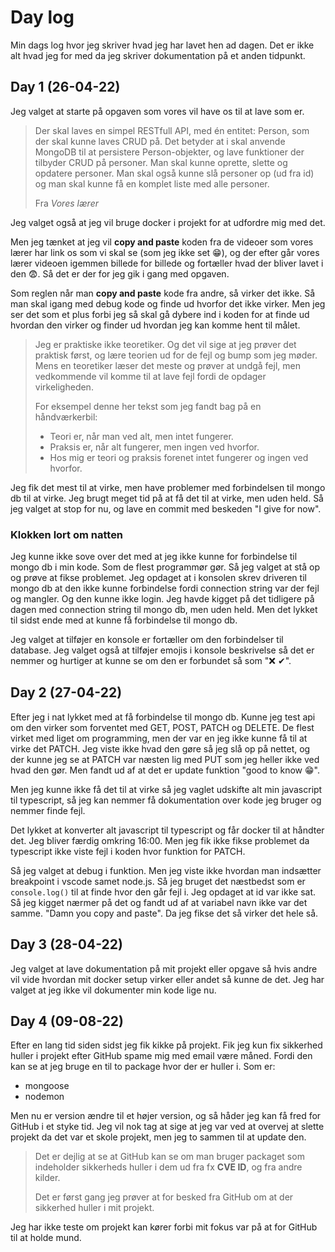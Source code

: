 # Day log

Min dags log hvor jeg skriver hvad jeg har lavet hen ad dagen. Det er ikke alt hvad jeg for med da jeg skriver dokumentation på et anden tidpunkt.

## Day 1 (26-04-22)

Jeg valget at starte på opgaven som vores vil have os til at lave som er.

> Der skal laves en simpel RESTfull API, med én entitet: Person, som der skal kunne laves CRUD på. Det betyder at i skal anvende MongoDB til at persistere Person-objekter, og lave funktioner der tilbyder CRUD på personer. Man skal kunne oprette, slette og opdatere personer. Man skal også kunne slå personer op (ud fra id) og man skal kunne få en komplet liste med alle personer.
>
> Fra *Vores lærer*

Jeg valget også at jeg vil bruge docker i projekt for at udfordre mig med det.

Men jeg tænket at jeg vil **copy and paste** koden fra de videoer som vores lærer har link os som vi skal se (som jeg ikke set 😁), og der efter går vores lærer videoen igemmen billede for billede og fortæller hvad der bliver lavet i den 😨. Så det er der for jeg gik i gang med opgaven.

Som reglen når man **copy and paste** kode fra andre, så virker det ikke. Så man skal igang med debug kode og finde ud hvorfor det ikke virker. Men jeg ser det som et plus forbi jeg så skal gå dybere ind i koden for at finde ud hvordan den virker og finder ud hvordan jeg kan komme hent til målet.

> Jeg er praktiske ikke teoretiker. Og det vil sige at jeg prøver det praktisk først, og lære teorien ud for de fejl og bump som jeg møder. Mens en teoretiker læser det meste og prøver at undgå fejl, men vedkommende vil komme til at lave fejl fordi de opdager virkeligheden.
>
> For eksempel denne her tekst som jeg fandt bag på en håndværkerbil:
> - Teori er, når man ved alt, men intet fungerer.
> - Praksis er, når alt fungerer, men ingen ved hvorfor.
> - Hos mig er teori og praksis forenet intet fungerer og ingen ved hvorfor.

Jeg fik det mest til at virke, men have problemer med forbindelsen til mongo db til at virke. Jeg brugt meget tid på at få det til at virke, men uden held. Så jeg valget at stop for nu, og lave en commit med beskeden "I give for now".

### Klokken lort om natten

Jeg kunne ikke sove over det med at jeg ikke kunne for forbindelse til mongo db i min kode. Som de flest programmør gør. Så jeg valget at stå op og prøve at fikse problemet.
Jeg opdaget at i konsolen skrev driveren til mongo db at den ikke kunne forbindelse fordi connection string var der fejl og mangler. Og den kunne ikke login.
Jeg havde kigget på det tidligere på dagen med connection string til mongo db, men uden held.
Men det lykket til sidst ende med at kunne få forbindelse til mongo db.

Jeg valget at tilføjer en konsole er fortæller om den forbindelser til database. Jeg valget også at tilføjer emojis i konsole beskrivelse så det er nemmer og hurtiger at kunne se om den er forbundet så som "❌ ✔".

## Day 2 (27-04-22)

Efter jeg i nat lykket med at få forbindelse til mongo db. Kunne jeg test api om den virker som forventet med GET, POST, PATCH og DELETE. De flest virket med liget om programming, men der var en jeg ikke kunne få til at virke det PATCH. Jeg viste ikke hvad den gøre så jeg slå op på nettet, og der kunne jeg se at PATCH var næsten lig med PUT som jeg heller ikke ved hvad den gør. Men fandt ud af at det er update funktion "good to know 😁".

Men jeg kunne ikke få det til at virke så jeg vaglet udskifte alt min javascript til typescript, så jeg kan nemmer få dokumentation over kode jeg bruger og nemmer finde fejl.

Det lykket at konverter alt javascript til typescript og får docker til at håndter det. Jeg bliver færdig omkring 16:00. Men jeg fik ikke fikse problemet da typescript ikke viste fejl i koden hvor funktion for PATCH.

Så jeg valget at debug i funktion. Men jeg viste ikke hvordan man indsætter breakpoint i vscode samet node.js. Så jeg bruget det næstbedst som er `console.log()` til at finde hvor den går fejl i. Jeg opdaget at id var ikke sat. Så jeg kigget nærmer på det og fandt ud af at variabel navn ikke var det samme. "Damn you copy and paste". Da jeg fikse det så virker det hele så.

## Day 3 (28-04-22)

Jeg valget at lave dokumentation på mit projekt eller opgave så hvis andre vil vide hvordan mit docker setup virker eller andet så kunne de det. Jeg har valget at jeg ikke vil dokumenter min kode lige nu.

## Day 4 (09-08-22)

Efter en lang tid siden sidst jeg fik kikke på projekt. Fik jeg kun fix sikkerhed huller i projekt efter GitHub spame mig med email være måned. Fordi den kan se at jeg bruge en til to package hvor der er huller i. Som er:
- mongoose
- nodemon

Men nu er version ændre til et højer version, og så håder jeg kan få fred for GitHub i et styke tid.
Jeg vil nok tag at sige at jeg var ved at overvej at slette projekt da det var et skole projekt, men jeg to sammen til at update den.

> Det er dejlig at se at GitHub kan se om man bruger packaget som indeholder sikkerheds huller i dem ud fra fx **CVE ID**, og fra andre kilder.
>
> Det er først gang jeg prøver at for besked fra GitHub om at der sikkerhed huller i mit projekt.

Jeg har ikke teste om projekt kan kører forbi mit fokus var på at for GitHub til at holde mund.